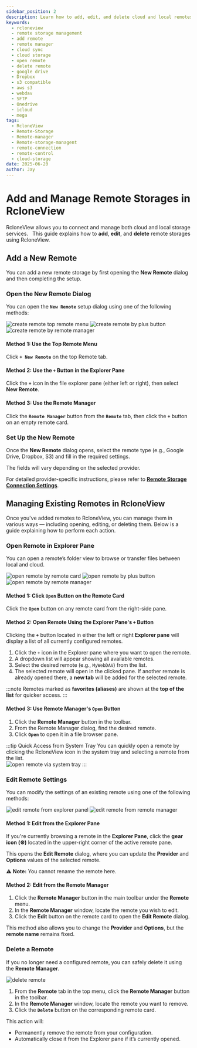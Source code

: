 ```yaml
---
sidebar_position: 2
description: Learn how to add, edit, and delete cloud and local remotes using RcloneView, including Google Drive, Dropbox, WebDAV, S3, and more.
keywords:
  - rcloneview
  - remote storage management
  - add remote
  - remote manager
  - cloud sync
  - cloud storage
  - open remote
  - delete remote
  - google drive
  - Dropbox
  - s3 compatible
  - aws s3
  - webdav
  - SFTP
  - Onedrive
  - icloud
  - mega
tags:
  - RcloneView
  - Remote-Storage
  - Remote-manager
  - Remote-storage-managent
  - remote-connection
  - remote-control
  - cloud-storage
date: 2025-06-20
author: Jay
---
```

# Add and Manage Remote Storages in RcloneView

RcloneView allows you to connect and manage both cloud and local storage services.  
This guide explains how to **add**, **edit**, and **delete** remote storages using RcloneView.

## Add a New Remote
  
You can add a new remote storage by first opening the **New Remote** dialog and then completing the setup.

### Open the **New Remote** Dialog

You can open the **`New Remote`** setup dialog using one of the following methods:

<div class="img-grid-3">
<img src="/support/images/en/howto/rcloneview-basic/create-remote-top-remote-menu.png" alt="create remote top remote menu" class="img-medium img-center" />
<img src="/support/images/en/howto/rcloneview-basic/create-remote-by-plus-button.png" alt="create remote by plus button" class="img-medium img-center" />
<img src="/support/images/en/howto/rcloneview-basic/create-remote-by-remote-manager.png" alt="create remote by remote manager" class="img-medium img-center" />
</div>

#### Method 1: Use the Top Remote Menu

Click **`+ New Remote`** on the top Remote tab.

#### Method 2: Use the `+` Button in the Explorer Pane

Click the **`+`** icon in the file explorer pane (either left or right), then select **New Remote**.

#### Method 3: Use the Remote Manager

Click the **`Remote Manager`** button from the **`Remote`** tab, then click the **`+`** button on an empty remote card.


### Set Up the New Remote

Once the **New Remote** dialog opens, select the remote type (e.g., Google Drive, Dropbox, S3) and fill in the required settings.  

The fields will vary depending on the selected provider.

For detailed provider-specific instructions, please refer to [**Remote Storage Connection Settings**](/support/howto/category/remote-storage-connection-settings).  

## Managing Existing Remotes in RcloneView

Once you've added remotes to RcloneView, you can manage them in various ways — including opening, editing, or deleting them. Below is a guide explaining how to perform each action.

### Open Remote in Explorer Pane

You can open a remote’s folder view to browse or transfer files between local and cloud.

<div class="img-grid-3">
<img src="/support/images/en/howto/rcloneview-basic/open-remote-by-remote-card.png" alt="open remote by remote card" class="img-medium img-center" />
<img src="/support/images/en/howto/rcloneview-basic/open-remote-by-plus-button.png" alt="open remote by plus button" class="img-medium img-center" />
<img src="/support/images/en/howto/rcloneview-basic/open-remote-by-remote-manager.png" alt="open remote by remote manager" class="img-medium img-center" />
</div>

#### Method 1: Click `Open` Button on the Remote Card

Click the **`Open`** button on any remote card from the right-side pane.

#### Method 2: Open Remote Using the Explorer Pane's `+` Button

Clicking the **`+`** button located in either the left or right **Explorer pane** will display a list of all currently configured remotes.

1. Click the `+` icon in the Explorer pane where you want to open the remote.
2. A dropdown list will appear showing all available remotes.
3. Select the desired remote (e.g., `MyWebDAV`) from the list.
4. The selected remote will open in the clicked pane. If another remote is already opened there, a **new tab** will be added for the selected remote.

:::note
 Remotes marked as **favorites (aliases)** are shown at the **top of the list** for quicker access.
:::
#### Method 3: Use Remote Manager's `Open` Button

1. Click the **Remote Manager** button in the toolbar.
2. From the Remote Manager dialog, find the desired remote.
3. Click **`Open`** to open it in a file browser pane.

:::tip Quick Access from System Tray
You can quickly open a remote by clicking the RcloneView icon in the system tray and selecting a remote from the list.  
<img src="/support/images/en/howto/rcloneview-basic/open-remote-via-system-tray.png" alt="open remote via system tray" class="img-small img-left" />
:::

### Edit Remote Settings


You can modify the settings of an existing remote using one of the following methods:

<div class="img-grid-2">
<img src="/support/images/en/howto/rcloneview-basic/edit-remote-from-explorer-panel.png" alt="edit remote from explorer panel" class="img-medium img-center" />
<img src="/support/images/en/howto/rcloneview-basic/edit-remote-from-remote-manager.png" alt="edit remote from remote manager" class="img-medium img-center" />
</div>


#### Method 1: Edit from the Explorer Pane  

If you're currently browsing a remote in the **Explorer Pane**, click the **gear icon (⚙️)** located in the upper-right corner of the active remote pane.

This opens the **Edit Remote** dialog, where you can update the **Provider** and **Options** values of the selected remote.  

 ⚠️ **Note:** You cannot rename the remote here.


#### Method 2: Edit from the Remote Manager  

1. Click the **Remote Manager** button in the main toolbar under the **Remote** menu.  
2. In the **Remote Manager** window, locate the remote you wish to edit.  
3. Click the **Edit** button on the remote card to open the **Edit Remote** dialog.

This method also allows you to change the **Provider** and **Options**, but the **remote name** remains fixed.


### Delete a Remote


If you no longer need a configured remote, you can safely delete it using the **Remote Manager**.

<img src="/support/images/en/howto/rcloneview-basic/delete-remote.png" alt="delete remote" class="img-medium img-center" />

1. From the **Remote** tab in the top menu, click the **Remote Manager** button in the toolbar.
2. In the **Remote Manager** window, locate the remote you want to remove.
3. Click the **`Delete`** button on the corresponding remote card.

This action will:
- Permanently remove the remote from your configuration.
- Automatically close it from the Explorer pane if it’s currently opened.

